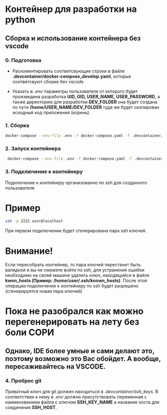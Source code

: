 # Контейнер для разработки на python
## Сборка и использование контейнера без vscode
### 0. Подготовка
- Раскоментировать соответсвующие строки в файле **.devcontainer/docker-compose_develop.yaml**, которые соответсвуют сборке без vscode

- Указать в *.env* параметры пользователя от которого будет произведена разработка **UID, GID, USER_NAME, USER_PASSWORD**, а также директорию для разработки **DEV_FOLDER** она будет создана по пути **/home/USER_NAME/DEV_FOLDER** туда же будет скопирован исходный код приложения (корень).
### 1. Сборка
```bash
docker-compose --env-file .env -f docker-compose.yaml -f .devcontainer/docker-compose_develop.yaml build --no-cache
```
### 2. Запуск контейнера
```bash
 docker-compose --env-file .env -f docker-compose.yaml -f .devcontainer/docker-compose_develop.yaml up -d
```

### 3. Подключение к контейнеру
Подключение к контейнеру организованно по ssh для созданного пользователя
# Пример
```bash
ssh -p 2222 user@localhost
```

При первом подключении будет сгенерирована пара ssh ключей. 

# Внимание!
Если пересобрать контейнер, то пара ключей перестанет быть валидной и вы не сможете войти по ssh, для устранения ошибки необходимо на своей машине удалить ключ, находящийся в файле **kwon_hosts (Пример: /home/user/.ssh/known_hosts)**. После этой операции подключение к контейнеру по ssh будет разрешено (сгенерируется новая пара ключей)

# Пока не разобрался как можно перегенерировать на лету без боли СОРИ

## Однако, IDE более умные и сами делают это, поэтому возможно это Вас обойдет. А вообще, пересаживайтесь на VSCODE.

### 4. Проброс git
Приватный ключ для git должен находиться в *.devcontainer/ssh_keys*. В соответствии к нему в *.env* должна присутствовать переменная с наименованием файла с ключом **SSH_KEY_NAME** и название хоста для соединения **SSH_HOST**. 